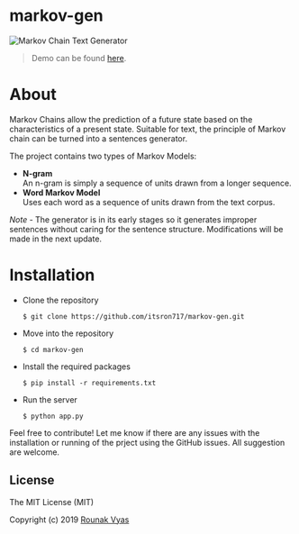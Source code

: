 # markov-gen
![Markov Chain Text Generator](https://github.com/itsron717/markov-gen/blob/master/static/Screenshot%202019-12-15%20at%2011.28.26%20AM.png)

> Demo can be found [here](https://markov-gen.herokuapp.com/).

# About
Markov Chains allow the prediction of a future state based on the characteristics of a present state. Suitable for text, the principle of Markov chain can be turned into a sentences generator. 

The project contains two types of Markov Models:
- **N-gram**<br>
An n-gram is simply a sequence of units drawn from a longer sequence.
- **Word Markov Model**<br>
Uses each word as a sequence of units drawn from the text corpus.

_Note_ - The generator is in its early stages so it generates improper sentences without caring for the sentence structure. Modifications will be made in the next update.

# Installation
- Clone the repository

  ```
  $ git clone https://github.com/itsron717/markov-gen.git
  ```
  
- Move into the repository

  ```
  $ cd markov-gen
  ```

- Install the required packages

  ```
  $ pip install -r requirements.txt
  ```

- Run the server 

  ```
  $ python app.py
  ```

Feel free to contribute! Let me know if there are any issues with the installation or running of the prject using the GitHub issues. All suggestion are welcome.

## License

The MIT License (MIT)

Copyright (c) 2019 [Rounak Vyas](https://www.linkedin.com/in/itsron143/)
